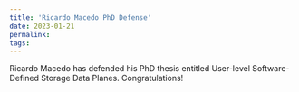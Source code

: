```yaml
---
title: 'Ricardo Macedo PhD Defense'
date: 2023-01-21
permalink:
tags:
---
```


Ricardo Macedo has defended his PhD thesis entitled User-level Software-Defined Storage Data Planes. Congratulations!